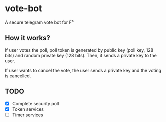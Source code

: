 # vote-bot
A secure telegram vote bot for F⁶ 

## How it works?
If user votes the poll, poll token is generated by public key (poll key, 128 bits) and random private key (128 bits).
Then, it sends a private key to the user.

If user wants to cancel the vote, the user sends a private key and the voting is cancelled.

## TODO
- [x] Complete security poll
- [x] Token services
- [ ] Timer services
